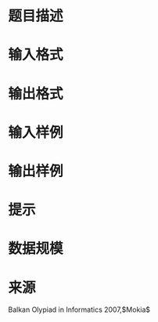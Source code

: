 

# 题目描述



# 输入格式



# 输出格式



# 输入样例



# 输出样例



# 提示



# 数据规模



# 来源


<p>
Balkan Olypiad in Informatics 2007,$Mokia$
</p>
